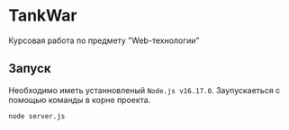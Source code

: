# TankWar
Курсовая работа по предмету "Web-технологии"

## Запуск
Необходимо иметь устанновленый `Node.js v16.17.0`. 
Заупускаеться с помощью команды в корне проекта. 
```
node server.js
```

